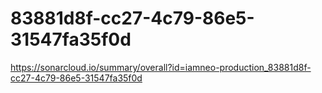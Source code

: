# 83881d8f-cc27-4c79-86e5-31547fa35f0d
https://sonarcloud.io/summary/overall?id=iamneo-production_83881d8f-cc27-4c79-86e5-31547fa35f0d
